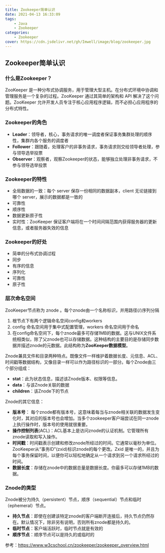 ```yaml
---
title: Zookeeper简单认识
date: 2021-04-13 16:33:09
tags:
    - Java
    - Zookeeper
categories:    
    - Zookeeper
cover: https://cdn.jsdelivr.net/gh/Imwell/image/blog/zookeeper.jpg
---
```

## Zookeeper简单认识
### 什么是Zookeeper？
ZooKeeper 是一种分布式协调服务，用于管理大型主机。在分布式环境中协调和管理服务是一个复杂的过程。ZooKeeper 通过其简单的架构和 API 解决了这个问题。ZooKeeper 允许开发人员专注于核心应用程序逻辑，而不必担心应用程序的分布式特性。

### Zookeeper的角色

- **Leader**：领导者，核心，事务请求的唯一调度者保证事务集群处理的顺序性，集群内各个服务的调度者
- **Follower**：跟随着，处理客户的非事务请求，事务请求则交给领导者处理，参与领导选举投票
- **Observer**：观察者，观察Zookeeper的状态，能够独立处理非事务请求，不参与领导选举投票

### Zookeeper的特性

- 全局数据的一致：每个 server 保存一份相同的数据副本，client 无论链接到哪个 server，展示的数据都是一致的
- 可靠性
- 顺序性
- 数据更新原子性
- 实时性：ZooKeeper 保证客户端将在一个时间间隔范围内获得服务器的更新信息，或者服务器失效的信息

### Zookeeper的好处

- 简单的分布式协调过程
- 同步
- 有序的信息
- 序列化
- 可靠性
- 原子性

### 层次命名空间

ZooKeeper节点称为 znode 。每个znode由一个名称标识，并用路径(/)序列分隔

1. 根节点下有两个逻辑命名空间config和workers
2. config 命名空间用于集中式配置管理，workers 命名空间用于命名
3. 在config命名空间下，每个znode最多可存储1MB的数据。这与UNIX文件系统相类似，除了父znode也可以存储数据。这种结构的主要目的是存储同步数据并描述znode的元数据。此结构称为**ZooKeeper数据模型**。

Znode兼具文件和目录两种特点。既像文件一样维护着数据长度、元信息、ACL、时间戳等数据结构，又像目录一样可以作为路径标识的一部分。每个Znode由三个部分组成：

- **stat**：此为状态信息，描述该Znode版本、权限等信息。
- **data**：与该Znode关联的数据
- **children**：该Znode下的节点

Znode的其它信息：

- **版本号**： 每个znode都有版本号，这意味着每当与znode相关联的数据发生变化时，其对应的版本号也会增加。当多个zookeeper客户端尝试在同一znode上执行操作时，版本号的使用就很重要。
- **操作控制列表**(ACL)：ACL基本上是访问znode的认证机制。它管理所有znode读取和写入操作。
- **时间戳**：时间戳表示创建和修改znode所经过的时间。它通常以毫秒为单位。ZooKeeper从“事务ID"(zxid)标识znode的每个更改。Zxid 是唯一的，并且为每个事务保留时间，以便你可以轻松地确定从一个请求到另一个请求所经过的时间。
- **数据长度**：存储在znode中的数据总量是数据长度。你最多可以存储1MB的数据。

### Znode的类型
Znode被分为持久（persistent）节点，顺序（sequential）节点和临时（ephemeral）节点。

- **持久节点**：即使在创建该特定znode的客户端断开连接后，持久节点仍然存在。默认情况下，除非另有说明，否则所有znode都是持久的。
- **临时节点**：客户端活跃时，临时节点就是有效的
- **顺序节点**：顺序节点可以是持久的或临时的

参考：https://www.w3cschool.cn/zookeeper/zookeeper_overview.html
